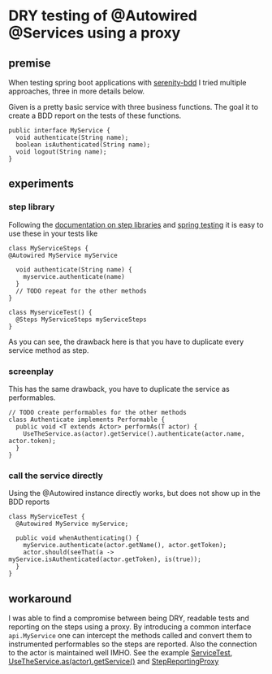 # DRY testing of @Autowired @Services using a proxy 

## premise

When testing spring boot applications with [serenity-bdd](http://www.thucydides.info/) I tried multiple approaches, three in more details below.

Given is a pretty basic service with three business functions. The goal it to create a BDD report on the tests of these functions.

    public interface MyService {
      void authenticate(String name);
      boolean isAuthenticated(String name);
      void logout(String name);
    }
      
## experiments
### step library
Following the [documentation on step libraries](https://serenity-bdd.github.io/theserenitybook/latest/step-libraries.html) and [spring testing](https://github.com/serenity-bdd/serenity-documentation/blob/master/src/asciidoc/spring.adoc) it is easy to use these in your tests like

    class MyServiceSteps {
    @Autowired MyService myService
    
      void authenticate(String name) {
        myservice.authenticate(name)
      }
      // TODO repeat for the other methods
    }
    
    class MyserviceTest() {
      @Steps MyServiceSteps myServiceSteps
    }
      
As you can see, the drawback here is that you have to duplicate every service method as step.

### screenplay
This has the same drawback, you have to duplicate the service as performables.

    // TODO create performables for the other methods
    class Authenticate implements Performable {
      public void <T extends Actor> performAs(T actor) {
        UseTheService.as(actor).getService().authenticate(actor.name, actor.token);
      }
    }
        
### call the service directly
Using the @Autowired instance directly works, but does not show up in the BDD reports

    class MyServiceTest {
      @Autowired MyService myService;
      
      public void whenAuthenticating() {
        myService.authenticate(actor.getName(), actor.getToken);
        actor.should(seeThat(a -> myService.isAuthenticated(actor.getToken), is(true));
      }
    }
        
## workaround
I was able to find a compromise between being DRY, readable tests and reporting on the steps using a proxy. By introducing a common interface `api.MyService` one can intercept the methods called and convert them to instrumented performables so the steps are reported. Also the connection to the actor is maintained well IMHO. See the example [ServiceTest](https://github.com/globalworming/spring-service-testing-serenity-screenplay/blob/master/src/test/java/com/example/demo/service/MyServiceImplTest.java), [UseTheService.as(actor).getService()](https://github.com/globalworming/spring-service-testing-serenity-screenplay/blob/master/src/test/java/com/example/demo/screenplay/abilities/UseTheService.java#L32) and [StepReportingProxy](https://github.com/globalworming/spring-service-testing-serenity-screenplay/blob/master/src/test/java/com/example/demo/screenplay/abilities/StepReportingProxy.java)
